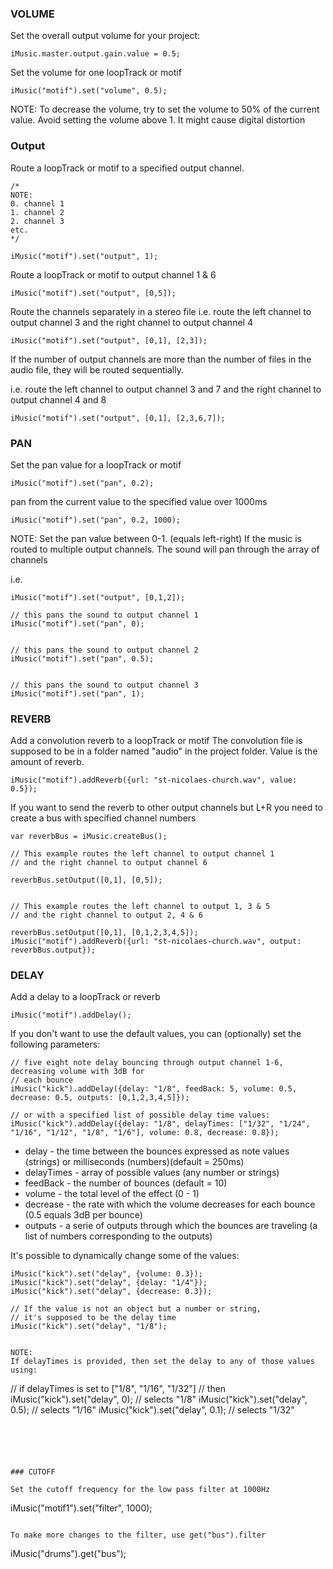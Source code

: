 ### VOLUME

Set the overall output volume for your project:

```
iMusic.master.output.gain.value = 0.5;
```

Set the volume for one loopTrack or motif

```
iMusic("motif").set("volume", 0.5);
```

NOTE: To decrease the volume, try to set the volume to 50% of the current value. Avoid setting the volume above 1. It might cause digital distortion





### Output


Route a loopTrack or motif to a specified output channel. 

```
/*
NOTE:
0. channel 1
1. channel 2
2. channel 3 
etc.
*/

iMusic("motif").set("output", 1);
```

Route a loopTrack or motif to output channel 1 & 6
```
iMusic("motif").set("output", [0,5]);
```


Route the channels separately in a stereo file i.e. route the left channel to output channel 3 and the right channel to output channel 4
```
iMusic("motif").set("output", [0,1], [2,3]);
```

If the number of output channels are more than the number of files in the audio file, they will be routed sequentially.

i.e.
route the left channel to output channel 3 and 7 and the right channel to output channel 4 and 8
```
iMusic("motif").set("output", [0,1], [2,3,6,7]);
```



### PAN

 Set the pan value for a loopTrack or motif
```
iMusic("motif").set("pan", 0.2);
```

pan from the current value to the specified value over 1000ms
```
iMusic("motif").set("pan", 0.2, 1000);
```

NOTE:
Set the pan value between 0-1. (equals left-right)
If the music is routed to multiple output channels. The sound will pan through the array of channels

i.e. 
```
iMusic("motif").set("output", [0,1,2]);

// this pans the sound to output channel 1
iMusic("motif").set("pan", 0);


// this pans the sound to output channel 2
iMusic("motif").set("pan", 0.5);


// this pans the sound to output channel 3
iMusic("motif").set("pan", 1);
```



### REVERB

Add a convolution reverb to a loopTrack or motif The convolution file is supposed to be in a folder named "audio" in the project folder. Value is the amount of reverb.
```
iMusic("motif").addReverb({url: "st-nicolaes-church.wav", value: 0.5});
```

If you want to send the reverb to other output channels but L+R you need to create a bus with specified channel numbers

```
var reverbBus = iMusic.createBus();

// This example routes the left channel to output channel 1
// and the right channel to output channel 6

reverbBus.setOutput([0,1], [0,5]);


// This example routes the left channel to output 1, 3 & 5
// and the right channel to output 2, 4 & 6

reverbBus.setOutput([0,1], [0,1,2,3,4,5]);
iMusic("motif").addReverb({url: "st-nicolaes-church.wav", output: reverbBus.output});
```




### DELAY

Add a delay to a loopTrack or reverb
```
iMusic("motif").addDelay();
```

If you don't want to use the default values, you can (optionally) set the following parameters:
```
// five eight note delay bouncing through output channel 1-6, decreasing volume with 3dB for 
// each bounce
iMusic("kick").addDelay({delay: "1/8", feedBack: 5, volume: 0.5, decrease: 0.5, outputs: [0,1,2,3,4,5]});

// or with a specified list of possible delay time values:
iMusic("kick").addDelay({delay: "1/8", delayTimes: ["1/32", "1/24", "1/16", "1/12", "1/8", "1/6"], volume: 0.8, decrease: 0.8});
```
* delay - the time between the bounces expressed as note values (strings) or milliseconds (numbers)(default = 250ms)
* delayTimes - array of possible values (any number or strings)
* feedBack - the number of bounces (default = 10)
* volume - the total level of the effect (0 - 1)
* decrease - the rate with which the volume decreases for each bounce (0.5 equals 3dB per bounce)
* outputs - a serie of outputs through which the bounces are traveling (a list of numbers corresponding to the outputs)

It's possible to dynamically change some of the values:
```
iMusic("kick").set("delay", {volume: 0.3});
iMusic("kick").set("delay", {delay: "1/4"});
iMusic("kick").set("delay", {decrease: 0.3});

// If the value is not an object but a number or string,
// it's supposed to be the delay time
iMusic("kick").set("delay", "1/8");


NOTE:
If delayTimes is provided, then set the delay to any of those values using:

```
// if delayTimes is set to ["1/8", "1/16", "1/32"]
// then 
iMusic("kick").set("delay", 0);   // selects "1/8"
iMusic("kick").set("delay", 0.5); // selects "1/16"
iMusic("kick").set("delay", 0.1); // selects "1/32"
```





### CUTOFF

Set the cutoff frequency for the low pass filter at 1000Hz
```
iMusic("motif1").set("filter", 1000);
```

To make more changes to the filter, use get("bus").filter
```

iMusic("drums").get("bus");

